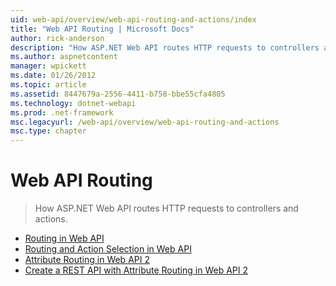 ```yaml
---
uid: web-api/overview/web-api-routing-and-actions/index
title: "Web API Routing | Microsoft Docs"
author: rick-anderson
description: "How ASP.NET Web API routes HTTP requests to controllers and actions."
ms.author: aspnetcontent
manager: wpickett
ms.date: 01/26/2012
ms.topic: article
ms.assetid: 8447679a-2556-4411-b758-bbe55cfa4805
ms.technology: dotnet-webapi
ms.prod: .net-framework
msc.legacyurl: /web-api/overview/web-api-routing-and-actions
msc.type: chapter
---
```

Web API Routing
====================
> How ASP.NET Web API routes HTTP requests to controllers and actions.


- [Routing in Web API](routing-in-aspnet-web-api.md)
- [Routing and Action Selection in Web API](routing-and-action-selection.md)
- [Attribute Routing in Web API 2](attribute-routing-in-web-api-2.md)
- [Create a REST API with Attribute Routing in Web API 2](create-a-rest-api-with-attribute-routing.md)
